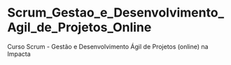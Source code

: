 # Scrum_Gestao_e_Desenvolvimento_Agil_de_Projetos_Online
Curso Scrum - Gestão e Desenvolvimento Ágil de Projetos (online) na Impacta
